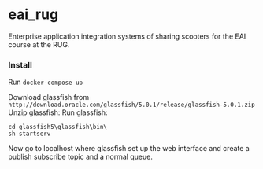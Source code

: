 # eai_rug
Enterprise application integration systems of sharing scooters for the EAI course at the RUG.

### Install

Run ``docker-compose up``

Download glassfish from `http://download.oracle.com/glassfish/5.0.1/release/glassfish-5.0.1.zip`
Unzip glassfish:
Run glassfish:
```
cd glassfish5\glassfish\bin\
sh startserv
```

Now go to localhost where glassfish set up the web interface and create a publish subscribe topic and a normal queue.
